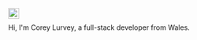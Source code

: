 <a href="https://www.linkedin.com/in/abhisheknaiidu/">
  <img align="left" alt="Corey's LinkedIn" width="22px" src="https://cdn.jsdelivr.net/npm/simple-icons@v3/icons/linkedin.svg" />
</a>

<br />

Hi, I'm Corey Lurvey, a full-stack developer from Wales.
